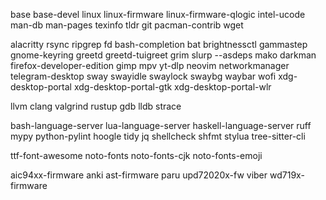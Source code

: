 base
base-devel
linux
linux-firmware
linux-firmware-qlogic
intel-ucode
man-db
man-pages
texinfo
tldr
git
pacman-contrib
wget

alacritty
rsync
ripgrep
fd
bash-completion
bat
brightnessctl
gammastep
gnome-keyring
greetd
greetd-tuigreet
grim
slurp --asdeps
mako
darkman
firefox-developer-edition
gimp
mpv
yt-dlp
neovim
networkmanager
telegram-desktop
sway
swayidle
swaylock
swaybg
waybar
wofi
xdg-desktop-portal
xdg-desktop-portal-gtk
xdg-desktop-portal-wlr

llvm
clang
valgrind
rustup
gdb
lldb
strace

bash-language-server
lua-language-server
haskell-language-server
ruff
mypy
python-pylint
hoogle
tidy
jq
shellcheck
shfmt
stylua
tree-sitter-cli

ttf-font-awesome
noto-fonts
noto-fonts-cjk
noto-fonts-emoji

aic94xx-firmware
anki
ast-firmware
paru
upd72020x-fw
viber
wd719x-firmware
